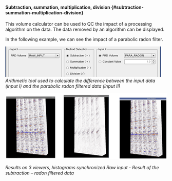 #### Subtraction, summation, multiplication, division {#subtraction-summation-multiplication-division}

This volume calculator can be used to QC the impact of a processing algorithm on the data. The data removed by an algorithm can be displayed.

In the following example, we can see the impact of a parabolic radon filter.

![](/assets/002_Attributes.png)  
_Arithmetic tool used to calculate the difference between the input data \(input I\) and the parabolic radon filtered data \(input II\)_



![](/assets/003_Attributes.png)

_Results on 3 viewers, histograms synchronized 
Raw input   -   Result of the subtraction   –   radon filtered data_




